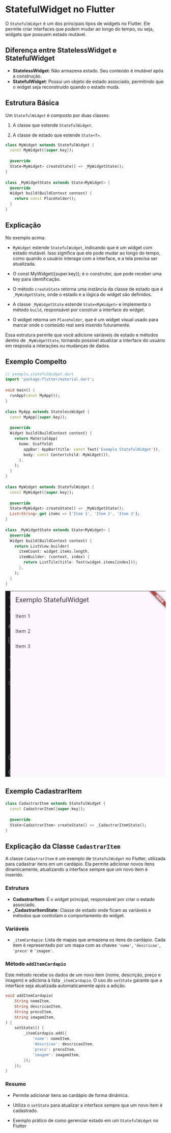 # StatefulWidget no Flutter

O `StatefulWidget` é um dos principais tipos de widgets no Flutter. Ele permite criar interfaces que podem mudar ao longo do tempo, ou seja, widgets que possuem estado mutável.

## Diferença entre StatelessWidget e StatefulWidget

- **StatelessWidget**: Não armazena estado. Seu conteúdo é imutável após a construção.
- **StatefulWidget**: Possui um objeto de estado associado, permitindo que o widget seja reconstruído quando o estado muda.

## Estrutura Básica

Um `StatefulWidget` é composto por duas classes:

1. A classe que estende `StatefulWidget`.

2. A classe de estado que estende `State<T>`.

````dart
class MyWidget extends StatefulWidget {
  const MyWidget({super.key});

  @override
  State<MyWidget> createState() => _MyWidgetState();
}

class _MyWidgetState extends State<MyWidget> {
  @override
  Widget build(BuildContext context) {
    return const Placeholder();
  }
}
````

## Explicação

No exemplo acima:

- `MyWidget` estende `StatefulWidget`, indicando que é um widget com estado mutável. Isso significa que ele pode mudar ao longo do tempo, como quando o usuário interage com a interface, e a tela precisa ser atualizada.

- O const MyWidget({super.key}); é o construtor, que pode receber uma key para identificação.

- O método `createState` retorna uma instância da classe de estado que é `_MyWidgetState`, onde o estado e a lógica do widget são definidos.

- A classe `_MyWidgetState` estende `State<MyWidget>` e implementa o método `build`, responsável por construir a interface do widget.
- O widget retorna um `Placeholder`, que é um widget visual usado para marcar onde o conteúdo real será inserido futuramente.

Essa estrutura permite que você adicione variáveis de estado e métodos dentro de `_MyWidgetState`, tornando possível atualizar a interface do usuário em resposta a interações ou mudanças de dados.

## Exemplo Compelto

````dart
// exemplo.statefulWidget.dart
import 'package:flutter/material.dart';

void main() {
  runApp(const MyApp());
}

class MyApp extends StatelessWidget {
  const MyApp({super.key});

  @override
  Widget build(BuildContext context) {
    return MaterialApp(
      home: Scaffold(
        appBar: AppBar(title: const Text('Exemplo StatefulWidget')),
        body: const Center(child: MyWidget()),
      ),
    );
  }
}

class MyWidget extends StatefulWidget {
  const MyWidget({super.key});

  @override
  State<MyWidget> createState() => _MyWidgetState();
  List<String> get items => ['Item 1', 'Item 2', 'Item 3'];
}

class _MyWidgetState extends State<MyWidget> {
  @override
  Widget build(BuildContext context) {
    return ListView.builder(
      itemCount: widget.items.length,
      itemBuilder: (context, index) {
        return ListTile(title: Text(widget.items[index]));
      },
    );
  }
}

````

![alt text](img/exemplo_statefulwidget.png)

## Exemplo **CadastrarItem**

````dart
class CadastrarItem extends StatefulWidget {
  const CadastrarItem({super.key});

  @override
  State<CadastrarItem> createState() => _CadastrarItemState();
}
````

## Explicação da Classe `CadastrarItem`

A classe `CadastrarItem` é um exemplo de `StatefulWidget` no Flutter, utilizada para cadastrar itens em um cardápio. Ela permite adicionar novos itens dinamicamente, atualizando a interface sempre que um novo item é inserido.

### Estrutura

- **CadastrarItem**: É o widget principal, responsável por criar o estado associado.
- **_CadastrarItemState**: Classe de estado onde ficam as variáveis e métodos que controlam o comportamento do widget.

### Variáveis

- `_itemCardapio`: Lista de mapas que armazena os itens do cardápio. Cada item é representado por um mapa com as chaves `'nome'`, `'descricao'`, `'preco'` e `'imagem'`.

### Método `addItemCardapio`

Este método recebe os dados de um novo item (nome, descrição, preço e imagem) e adiciona à lista `_itemCardapio`. O uso do `setState` garante que a interface seja atualizada automaticamente após a adição.

```dart
void addItemCardapio(
    String nomeItem,
    String descricaoItem,
    String precoItem,
    String imagemItem,
) {
    setState(() {
        _itemCardapio.add({
            'nome': nomeItem,
            'descricao': descricaoItem,
            'preco': precoItem,
            'imagem': imagemItem,
        });
    });
}
```

### Resumo

- Permite adicionar itens ao cardápio de forma dinâmica.
- Utiliza o `setState` para atualizar a interface sempre que um novo item é cadastrado.

- Exemplo prático de como gerenciar estado em um `StatefulWidget` no Flutter